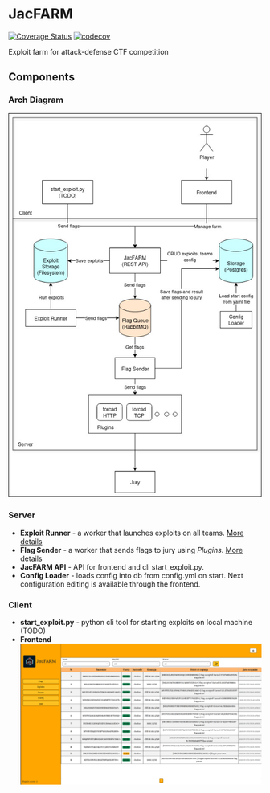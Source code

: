 # JacFARM

[![Coverage Status](https://coveralls.io/repos/github/Jacute/JacFARM/badge.svg?branch=tests-jacfarm-api)](https://coveralls.io/github/Jacute/JacFARM)
[![codecov](https://codecov.io/gh/Jacute/JacFARM/branch/tests-jacfarm-api/graph/badge.svg)](https://app.codecov.io/gh/Jacute/JacFARM)

Exploit farm for attack-defense CTF competition

## Components

### Arch Diagram

![](./docs/img/diagram.jpg)

### Server

- **Exploit Runner** - a worker that launches exploits on all teams. [More details](./docs/exploit_runner/exploit_runner.md)
- **Flag Sender** - a worker that sends flags to jury using *Plugins*. [More details](./docs/flag_sender/flag_sender.md)
- **JacFARM API** - API for frontend and cli start_exploit.py.
- **Config Loader** - loads config into db from config.yml on start. Next configuration editing is available through the frontend.

### Client

- **start_exploit.py** - python cli tool for starting exploits on local machine (TODO)
- **Frontend**
![](./docs/img/frontend.png)